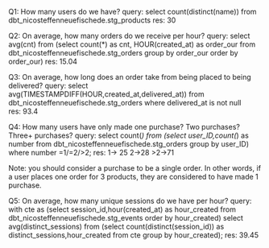 Q1: How many users do we have?
query: select count(distinct(name)) from dbt_nicosteffenneuefischede.stg_products
res: 30

Q2: On average, how many orders do we receive per hour?
query: select avg(cnt) from (select  count(*) as cnt, HOUR(created_at) as order_our from dbt_nicosteffenneuefischede.stg_orders group by order_our order by order_our)
res: 15.04


Q3: On average, how long does an order take from being placed to being delivered?
query: select avg(TIMESTAMPDIFF(HOUR,created_at,delivered_at)) from dbt_nicosteffenneuefischede.stg_orders where delivered_at is not null  
res: 93.4

Q4: How many users have only made one purchase? Two purchases? Three+ purchases?
query: select count(*) from (select user_ID,count(*) as number from dbt_nicosteffenneuefischede.stg_orders group by user_ID) where number =1/=2/>2;
res: 1-> 25 2->28 >2->71

Note: you should consider a purchase to be a single order. In other words, if a user places one order for 3 products, they are considered to have made 1 purchase.

Q5: On average, how many unique sessions do we have per hour?
query:
with cte as (select session_id,hour(created_at) as hour_created from dbt_nicosteffenneuefischede.stg_events order by hour_created)
select avg(distinct_sessions) from (select count(distinct(session_id)) as distinct_sessions,hour_created from cte group by hour_created);
res: 39.45
